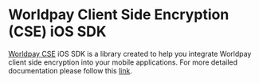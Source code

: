# Worldpay Client Side Encryption (CSE) iOS SDK


[Worldpay CSE](http://support.worldpay.com/support/kb/gg/corporate-gateway-guide/content/clientsideencryption/beforeyouconnect.htm) iOS SDK is a library created to help you integrate Worldpay client side encryption into your mobile applications. For more detailed documentation please follow this [link](http://support.worldpay.com/support/kb/gg/corporate-gateway-guide/content/clientsideencryption/clientsideintegration.htm).

